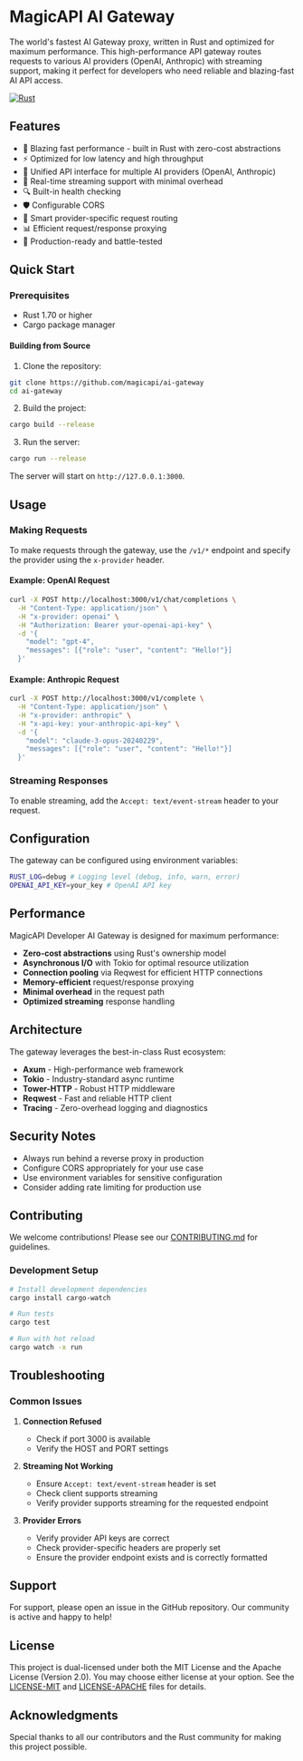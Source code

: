 # MagicAPI AI Gateway

The world's fastest AI Gateway proxy, written in Rust and optimized for maximum performance. This high-performance API gateway routes requests to various AI providers (OpenAI, Anthropic) with streaming support, making it perfect for developers who need reliable and blazing-fast AI API access.

[![Rust](https://github.com/MagicAPI/ai-gateway/actions/workflows/rust.yml/badge.svg)](https://github.com/MagicAPI/ai-gateway/actions/workflows/rust.yml)

## Features

- 🚀 Blazing fast performance - built in Rust with zero-cost abstractions
- ⚡ Optimized for low latency and high throughput
- 🔄 Unified API interface for multiple AI providers (OpenAI, Anthropic)
- 📡 Real-time streaming support with minimal overhead
- 🔍 Built-in health checking
- 🛡️ Configurable CORS
- 🔀 Smart provider-specific request routing
- 📊 Efficient request/response proxying
- 💪 Production-ready and battle-tested

## Quick Start

### Prerequisites

- Rust 1.70 or higher
- Cargo package manager

#### Building from Source

1. Clone the repository:
```bash
git clone https://github.com/magicapi/ai-gateway
cd ai-gateway
```

2. Build the project:
```bash
cargo build --release
```

3. Run the server:
```bash
cargo run --release
```

The server will start on `http://127.0.0.1:3000`.

## Usage

### Making Requests

To make requests through the gateway, use the `/v1/*` endpoint and specify the provider using the `x-provider` header.

#### Example: OpenAI Request

```bash
curl -X POST http://localhost:3000/v1/chat/completions \
  -H "Content-Type: application/json" \
  -H "x-provider: openai" \
  -H "Authorization: Bearer your-openai-api-key" \
  -d '{
    "model": "gpt-4",
    "messages": [{"role": "user", "content": "Hello!"}]
  }'
```

#### Example: Anthropic Request

```bash
curl -X POST http://localhost:3000/v1/complete \
  -H "Content-Type: application/json" \
  -H "x-provider: anthropic" \
  -H "x-api-key: your-anthropic-api-key" \
  -d '{
    "model": "claude-3-opus-20240229",
    "messages": [{"role": "user", "content": "Hello!"}]
  }'
```

### Streaming Responses

To enable streaming, add the `Accept: text/event-stream` header to your request.

## Configuration

The gateway can be configured using environment variables:

```bash
RUST_LOG=debug # Logging level (debug, info, warn, error)
OPENAI_API_KEY=your_key # OpenAI API key
```

## Performance

MagicAPI Developer AI Gateway is designed for maximum performance:

- **Zero-cost abstractions** using Rust's ownership model
- **Asynchronous I/O** with Tokio for optimal resource utilization
- **Connection pooling** via Reqwest for efficient HTTP connections
- **Memory-efficient** request/response proxying
- **Minimal overhead** in the request path
- **Optimized streaming** response handling

## Architecture

The gateway leverages the best-in-class Rust ecosystem:

- **Axum** - High-performance web framework
- **Tokio** - Industry-standard async runtime
- **Tower-HTTP** - Robust HTTP middleware
- **Reqwest** - Fast and reliable HTTP client
- **Tracing** - Zero-overhead logging and diagnostics

## Security Notes

- Always run behind a reverse proxy in production
- Configure CORS appropriately for your use case
- Use environment variables for sensitive configuration
- Consider adding rate limiting for production use

## Contributing

We welcome contributions! Please see our [CONTRIBUTING.md](CONTRIBUTING.md) for guidelines.

### Development Setup

```bash
# Install development dependencies
cargo install cargo-watch

# Run tests
cargo test

# Run with hot reload
cargo watch -x run
```

## Troubleshooting

### Common Issues

1. **Connection Refused**
   - Check if port 3000 is available
   - Verify the HOST and PORT settings

2. **Streaming Not Working**
   - Ensure `Accept: text/event-stream` header is set
   - Check client supports streaming
   - Verify provider supports streaming for the requested endpoint

3. **Provider Errors**
   - Verify provider API keys are correct
   - Check provider-specific headers are properly set
   - Ensure the provider endpoint exists and is correctly formatted

## Support

For support, please open an issue in the GitHub repository. Our community is active and happy to help!

## License

This project is dual-licensed under both the MIT License and the Apache License (Version 2.0). You may choose either license at your option. See the [LICENSE-MIT](LICENSE-MIT) and [LICENSE-APACHE](LICENSE-APACHE) files for details.

## Acknowledgments

Special thanks to all our contributors and the Rust community for making this project possible.
